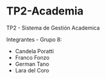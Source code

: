 # TP2-Academia

TP2 - Sistema de Gestión Academica

Integrantes - Grupo 8:
- Candela Poratti
- Franco Fonzo
- German Tano
- Lara del Coro
